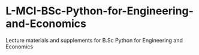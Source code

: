 # L-MCI-BSc-Python-for-Engineering-and-Economics
Lecture materials and supplements for B.Sc Python for Engineering and Economics
